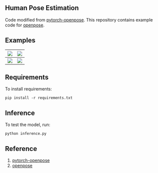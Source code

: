 ## Human Pose Estimation
Code modified from [pytorch-openpose](https://github.com/Hzzone/pytorch-openpose). This repository contains example code for [openpose](https://github.com/CMU-Perceptual-Computing-Lab/openpose).

## Examples
![](demo_images/demo_beach,multi_scale=False.png) | ![](demo_images/demo_coco,multi_scale=False.png)
--|--
![](demo_images/demo_ucsd,multi_scale=False.png) | ![](demo_images/demo_coco2,multi_scale=False.png)

## Requirements
To install requirements:
```setup
pip install -r requirements.txt
```

## Inference
To test the model, run:
```
python inference.py
```

## Reference
1. [pytorch-openpose](https://github.com/Hzzone/pytorch-openpose)
2. [openpose](https://github.com/CMU-Perceptual-Computing-Lab/openpose)


